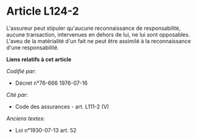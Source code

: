 # Article L124-2

L'assureur peut stipuler qu'aucune reconnaissance de responsabilité, aucune transaction, intervenues en dehors de lui, ne lui
sont opposables. L'aveu de la matérialité d'un fait ne peut être assimilé à la reconnaissance d'une responsabilité.

**Liens relatifs à cet article**

_Codifié par_:

  - Décret n°76-666 1976-07-16

_Cité par_:

  - Code des assurances - art. L111-2 (V)

_Anciens textes_:

  - Loi n°1930-07-13 art. 52
